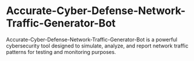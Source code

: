 # Accurate-Cyber-Defense-Network-Traffic-Generator-Bot
Accurate-Cyber-Defense-Network-Traffic-Generator-Bot is a powerful cybersecurity tool designed to simulate, analyze, and report network traffic patterns for testing and monitoring purposes. 
